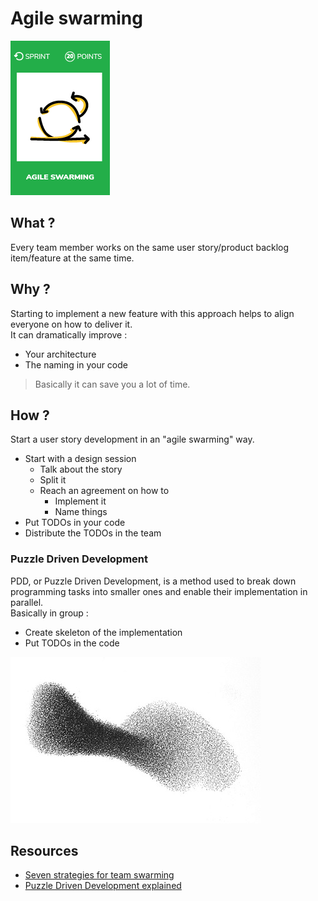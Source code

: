 # Agile swarming
![Agile swarming](images/agile-swarming.png)  

## What ?
Every team member works on the same user story/product backlog item/feature at the same time.

## Why ?
Starting to implement a new feature with this approach helps to align everyone on how to deliver it.  
It can dramatically improve :
* Your architecture
* The naming in your code

> Basically it can save you a lot of time.

## How ?
Start a user story development in an "agile swarming" way.
* Start with a design session
    * Talk about the story
    * Split it
    * Reach an agreement on how to
        * Implement it
        * Name things
* Put TODOs in your code
* Distribute the TODOs in the team

### Puzzle Driven Development
PDD, or Puzzle Driven Development, is a method used to break down programming tasks into smaller ones and enable their implementation in parallel.  
Basically in group :
* Create skeleton of the implementation
* Put TODOs in the code

![Agile swarming](images/swarming1.jpg)  

## Resources
* [Seven strategies for team swarming](http://tobeagile.com/2012/12/11/seven-strategies-for-team-swarming/)
* [Puzzle Driven Development explained](http://www.yegor256.com/2009/03/04/pdd.html)
